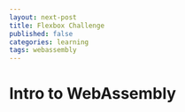 ```yaml
---
layout: next-post
title: Flexbox Challenge
published: false
categories: learning
tags: webassembly
---
```


# Intro to WebAssembly
